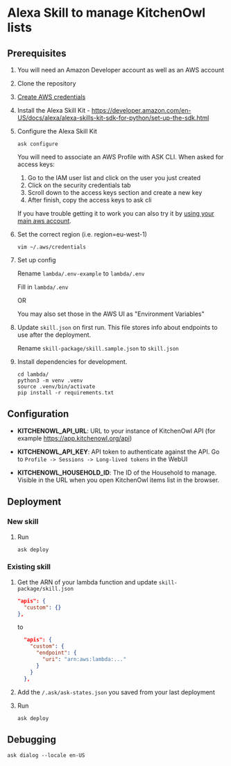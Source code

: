 # Alexa Skill to manage KitchenOwl lists

## Prerequisites

1. You will need an Amazon Developer account as well as an AWS account
1. Clone the repository
1. [Create AWS credentials](https://developer.amazon.com/de-DE/docs/alexa/smapi/manage-credentials-with-ask-cli.html#create-aws-credentials)

1. Install the Alexa Skill Kit - <https://developer.amazon.com/en-US/docs/alexa/alexa-skills-kit-sdk-for-python/set-up-the-sdk.html>
1. Configure the Alexa Skill Kit

    ```shell
    ask configure
    ```

    You will need to associate an AWS Profile with ASK CLI.
    When asked for access keys:
    1. Go to the IAM user list and click on the user you just created
    2. Click on the security credentials tab
    3. Scroll down to the access keys section and create a new key
    4. After finish, copy the access keys to ask cli

    If you have trouble getting it to work you can also try it by [using your main aws account](https://stackoverflow.com/a/37947853).

1. Set the correct region (i.e. region=eu-west-1)

    ```
    vim ~/.aws/credentials
    ```

1. Set up config

    Rename `lambda/.env-example` to `lambda/.env`

    Fill in `lambda/.env`

    OR

    You may also set those in the AWS UI as "Environment Variables"
1. Update `skill.json` on first run. This file stores info about endpoints to use after the deployment.

    Rename `skill-package/skill.sample.json` to `skill.json`
1. Install dependencies for development.

    ```
    cd lambda/
    python3 -m venv .venv
    source .venv/bin/activate
    pip install -r requirements.txt
    ```

## Configuration

- **KITCHENOWL_API_URL**: URL to your instance of KitchenOwl API (for example <https://app.kitchenowl.org/api>)

- **KITCHENOWL_API_KEY**: API token to authenticate against the API. Go to `Profile -> Sessions -> Long-lived tokens` in the WebUI

- **KITCHENOWL_HOUSEHOLD_ID**: The ID of the Household to manage. Visible in the URL when you open KitchenOwl items list in the browser.

## Deployment

### New skill

1. Run

    ```
    ask deploy
    ```

### Existing skill

1. Get the ARN of your lambda function and update `skill-package/skill.json`

    ```json
    "apis": {
      "custom": {}
    },
    ```

    to

    ```json
      "apis": {
        "custom": {
          "endpoint": {
            "uri": "arn:aws:lambda:..."
          }
        }
      },
    ```

1. Add the `/.ask/ask-states.json` you saved from your last deployment
1. Run

    ```
    ask deploy
    ```

## Debugging

```
ask dialog --locale en-US
```
